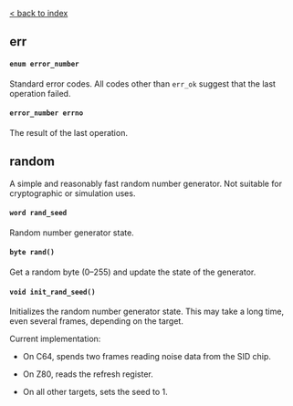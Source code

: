 [< back to index](../index.md)

## err

#### `enum error_number`

Standard error codes. All codes other than `err_ok` suggest that the last operation failed.

#### `error_number errno`

The result of the last operation.


## random

A simple and reasonably fast random number generator. Not suitable for cryptographic or simulation uses.

#### `word rand_seed`

Random number generator state.

#### `byte rand()`

Get a random byte (0–255) and update the state of the generator.

#### `void init_rand_seed()`

Initializes the random number generator state.
This may take a long time, even several frames, depending on the target.

Current implementation:  

* On C64, spends two frames reading noise data from the SID chip.

* On Z80, reads the refresh register.

* On all other targets, sets the seed to 1.
